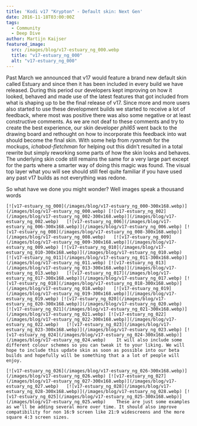 ```yaml
---
title: 'Kodi v17 "Krypton" - Default skin: Next Gen'
date: 2016-11-18T03:00:00Z
tags:
  - Community
  - Deep Dive
author: Martijn Kaijser
featured_image:
  src: /images/blog/v17-estuary_ng_000.webp
  title: "v17-estuary_ng_000"
  alt: "v17-estuary_ng_000"
---
```


Past March we announced that v17 would feature a brand new default skin called Estuary and since then it has been included in every build we have released. During this period our developers kept improving on how it looked, behaved and made use of the latest features that got included from what is shaping up to be the final release of v17. Since more and more users also started to use these development builds we started to receive a lot of feedback, where most was positive there was also some negative or at least constructive comments. As we are not deaf to these comments and try to create the best experience, our skin developer _phil65_ went back to the drawing board and rethought on how to incorporate this feedback into wat should become the final skin. With some help from _ryanmah_ for the mockups, _ichabod-fletchman_ for helping out this didn’t resulted in a total rewrite but simply reworking some parts of how the skin looks and behaves. The underlying skin code still remains the same for a very large part except for the parts where a smarter way of doing this magic was found. The visual top layer what you will see should still feel quite familiar if you have used any past v17 builds as not everything was redone.

So what have we done you might wonder? Well images speak a thousand words

    [![v17-estuary_ng_000](/images/blog/v17-estuary_ng_000-300x168.webp)](/images/blog/v17-estuary_ng_000.webp) [![v17-estuary_ng_002](/images/blog/v17-estuary_ng_002-300x168.webp)](/images/blog/v17-estuary_ng_002.webp)   [![v17-estuary_ng_006](/images/blog/v17-estuary_ng_006-300x168.webp)](/images/blog/v17-estuary_ng_006.webp) [![v17-estuary_ng_008](/images/blog/v17-estuary_ng_008-300x168.webp)](/images/blog/v17-estuary_ng_008.webp)   [![v17-estuary_ng_009](/images/blog/v17-estuary_ng_009-300x168.webp)](/images/blog/v17-estuary_ng_009.webp) [![v17-estuary_ng_010](/images/blog/v17-estuary_ng_010-300x168.webp)](/images/blog/v17-estuary_ng_010.webp)   [![v17-estuary_ng_011](/images/blog/v17-estuary_ng_011-300x168.webp)](/images/blog/v17-estuary_ng_011.webp) [![v17-estuary_ng_013](/images/blog/v17-estuary_ng_013-300x168.webp)](/images/blog/v17-estuary_ng_013.webp)   [![v17-estuary_ng_017](/images/blog/v17-estuary_ng_017-300x168.webp)](/images/blog/v17-estuary_ng_017.webp) [![v17-estuary_ng_018](/images/blog/v17-estuary_ng_018-300x168.webp)](/images/blog/v17-estuary_ng_018.webp)   [![v17-estuary_ng_019](/images/blog/v17-estuary_ng_019-300x168.webp)](/images/blog/v17-estuary_ng_019.webp) [![v17-estuary_ng_020](/images/blog/v17-estuary_ng_020-300x168.webp)](/images/blog/v17-estuary_ng_020.webp)   [![v17-estuary_ng_021](/images/blog/v17-estuary_ng_021-300x168.webp)](/images/blog/v17-estuary_ng_021.webp) [![v17-estuary_ng_022](/images/blog/v17-estuary_ng_022-300x168.webp)](/images/blog/v17-estuary_ng_022.webp)   [![v17-estuary_ng_023](/images/blog/v17-estuary_ng_023-300x168.webp)](/images/blog/v17-estuary_ng_023.webp) [![v17-estuary_ng_024](/images/blog/v17-estuary_ng_024-300x168.webp)](/images/blog/v17-estuary_ng_024.webp)    It will also include some different colour schemes so you can tweak it to your liking. We will hope to include this update skin as soon as possible into our beta builds and hopefully will be something that a a lot of people will enjoy.

    [![v17-estuary_ng_026](/images/blog/v17-estuary_ng_026-300x168.webp)](/images/blog/v17-estuary_ng_026.webp) [![v17-estuary_ng_027](/images/blog/v17-estuary_ng_027-300x168.webp)](/images/blog/v17-estuary_ng_027.webp)   [![v17-estuary_ng_028](/images/blog/v17-estuary_ng_028-300x168.webp)](/images/blog/v17-estuary_ng_028.webp) [![v17-estuary_ng_025](/images/blog/v17-estuary_ng_025-300x168.webp)](/images/blog/v17-estuary_ng_025.webp)    These are just some examples as we’ll be adding several more over time. It should also improve compatibility for non 16:9 screen like 21:9 widescreens and the more square 4:3 screen sizes.
